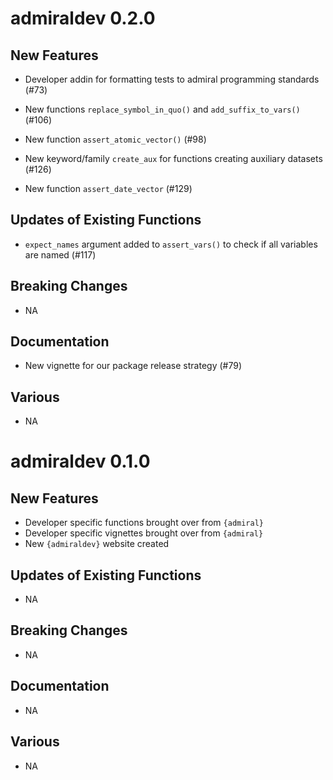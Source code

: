 # admiraldev 0.2.0

## New Features

  - Developer addin for formatting tests to admiral programming standards (#73)
  
  - New functions `replace_symbol_in_quo()` and `add_suffix_to_vars()` (#106)

  - New function `assert_atomic_vector()` (#98)
  
  - New keyword/family `create_aux` for functions creating auxiliary datasets (#126)
  
  - New function `assert_date_vector` (#129)


## Updates of Existing Functions

  - `expect_names` argument added to `assert_vars()` to check if all variables
  are named (#117)
  
## Breaking Changes
  - NA
## Documentation
  - New vignette for our package release strategy (#79)
## Various
  - NA

# admiraldev 0.1.0

## New Features

  - Developer specific functions brought over from `{admiral}`
  - Developer specific vignettes brought over from `{admiral}`
  - New `{admiraldev}` website created

## Updates of Existing Functions
  - NA
## Breaking Changes
  - NA
## Documentation
  - NA
## Various
  - NA

